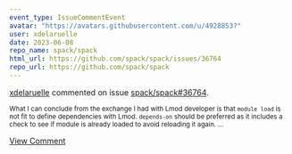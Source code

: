 ```yaml
---
event_type: IssueCommentEvent
avatar: "https://avatars.githubusercontent.com/u/4928853?"
user: xdelaruelle
date: 2023-06-08
repo_name: spack/spack
html_url: https://github.com/spack/spack/issues/36764
repo_url: https://github.com/spack/spack
---
```


<a href='https://github.com/xdelaruelle' target='_blank'>xdelaruelle</a> commented on issue <a href='https://github.com/spack/spack/issues/36764' target='_blank'>spack/spack#36764</a>.

<small>What I can conclude from the exchange I had with Lmod developer is that `module load` is not fit to define dependencies with Lmod. `depends-on` should be preferred as it includes a check to see if module is already loaded to avoid reloading it again....</small>

<a href='https://github.com/spack/spack/issues/36764' target='_blank'>View Comment</a>